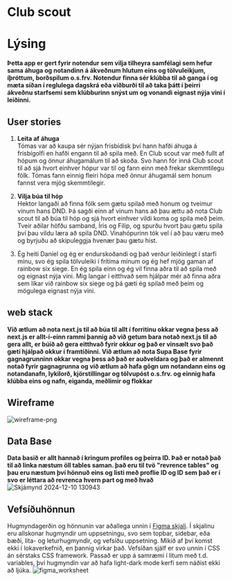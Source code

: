 # Club scout

# Lýsing

**Þetta app er gert fyrir notendur sem vilja tilheyra samfélagi sem hefur sama áhuga og notandinn á ákveðnum hlutum eins og tölvuleikjum, íþróttum, borðspilum o.s.frv. Notendur finna sér klúbba til að ganga í og ​​mæta síðan í reglulega dagskrá eða viðburði til að taka þátt í þeirri ákveðnu starfsemi sem klúbburinn snýst um og vonandi eignast nýja vini í leiðinni.**

## User stories
1. **Leita af áhuga**                                                                                                                                                                                                                                                            
Tómas var að kaupa sér nýjan frisbídisk því hann hafði áhuga á frisbígolfi en hafði engann til að spila með. En Club scout var með fullt af hópum og önnur áhugamálum til að skoða. Svo hann fór inná Club scout til að sjá hvort einhver hópur var til og fann einn með frekar skemmtilegu fólk. Tómas fann einnig fleiri hópa með önnur áhugamál sem honum fannst vera mjög skemmtilegir.

2. **Vilja búa til hóp**                                                                                                                                                                                                                                                  
Hektor langaði að finna fólk sem gætu spilað með honum og tveimur vinum hans DND. Þá sagði einn af vinum hans að þau ættu að nota Club scout til að búa til hóp og sjá hvort einhver vildi koma og spila með þeim. Tveir aðilar höfðu samband, Íris og Filip, og spurðu hvort þau gætu spila því þau vildu læra að spila DND. Vinahópurinn tók vel í að þau væru með og byrjuðu að skipuleggja hvenær þau gætu hist.

3. Ég heiti Daníel og  ég er endurskoðandi og það verður leiðinlegt í starfi mínu, svo ég spila tölvuleiki í frítíma mínum og ég hef mjög gaman af rainbow six siege. En ég spila einn og ég vil finna aðra til að spila með og eignast nýja vini. Mig langar í eitthvað sem hjálpar mér að finna aðra sem líkar við rainbow six siege og þá gæti ég spilað með þeim og mögulega eignast nýja vini.

## web stack

**Við ætlum að nota next.js til að búa til allt í forritinu okkar vegna þess að next.js er allt-í-einn rammi þannig að við getum bara notað next.js til að gera allt, er búið að gera eitthvað fyrir okkur og það er vinsælt svo það gæti hjálpað okkur í framtíðinni. Við ætlum að nota Supa Base fyrir gagnagrunninn okkar vegna þess að það er auðveldara og það er almennt notað fyrir gagnagrunna og við ætlum að hafa gögn um notandann eins og notandanafn, lykilorð, kjörstillingar og tölvupóst o.s.frv. og einnig hafa klúbba eins og nafn, eiganda, meðlimir og flokkar**

## Wireframe
![wireframe-png](https://github.com/user-attachments/assets/cc82ae83-0e6e-4b2d-a4fd-ad184b973c53)

## Data Base

**Data basið er allt hannað í kringum profiles og þeirra ID. Það er notað það til að linka næstum öll tables saman. það eru til tvö "revrence tables" og þau eru næstum því hönnuð eins og listi með proflie ID og ID sem það er í svo er 
léttara að revrenca hvern part og með hvað**
![Skjámynd 2024-12-10 130943](https://github.com/user-attachments/assets/f2c7ffd3-faeb-4711-82dc-82b7d547836f)

## Vefsíðuhönnun

Hugmyndagerðin og hönnunin var aðallega unnin í [Figma skjali](https://www.figma.com/design/XIAouC0mruhxk2YL9AkZze/Untitled?node-id=0-1&t=PObDR9zmyQLpmLMF-1). Í skjalinu eru allskonar hugmyndir um uppsetningu, svo sem topbar, sidebar, eða bæði, lita- og leturhugmyndir, og vefsíðu uppsetning. Mikið af því komst ekki í lokaverkefnið, en þannig virkar það. Vefsíðan sjálf er svo unnin í CSS án sérstaks CSS framework. Passað er upp á samræmi í litum með t.d. variables, því hugmyndin var að hafa light-dark mode kerfi sem náðist ekki að ljúka.
![figma_worksheet](https://github.com/user-attachments/assets/978b6add-d635-473b-bdf2-00134cc5da54)
